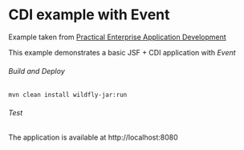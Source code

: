 CDI example with Event
=====================================
Example taken from [Practical Enterprise Application Development](http://www.itbuzzpress.com/ebooks/java-ee-7-development-on-wildfly.html)

This example demonstrates a basic JSF + CDI application with *Event*

###### Build and Deploy

```shell
mvn clean install wildfly-jar:run
```

###### Test

The application is available at http://localhost:8080